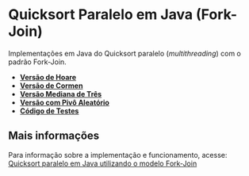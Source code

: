 # Quicksort Paralelo em Java (Fork-Join)
Implementações em Java do Quicksort paralelo (_multithreading_) com o padrão Fork-Join.

* [**Versão de Hoare**](/Quicksort/ParaleloForkJoin/Java/QuicksortForkJoinHoare.java)
* [**Versão de Cormen**](/Quicksort/ParaleloForkJoin/Java/QuicksortForkJoinCormen.java)
* [**Versão Mediana de Três**](/Quicksort/ParaleloForkJoin/Java/QuicksortForkJoinMedianThree.java)
* [**Versão com Pivô Aleatório**](/Quicksort/ParaleloForkJoin/Java/QuicksortForkJoinRandomized.java)
* [**Código de Testes**](/Quicksort/ParaleloForkJoin/Java/TestesQuicksortForkJoin.java)

## Mais informações

Para informação sobre a implementação e funcionamento, acesse: [Quicksort paralelo em Java utilizando o modelo Fork-Join](https://www.blogcyberini.com/2018/09/quicksort-paralelo-em-java-fork-join.html#quickosortfj_index)
